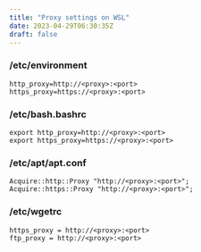 ```yaml
---
title: "Proxy settings on WSL"
date: 2023-04-29T06:30:35Z
draft: false 
---
```


### /etc/environment
```
http_proxy=http://<proxy>:<port>
https_proxy=https://<proxy>:<port>
```

### /etc/bash.bashrc
```
export http_proxy=http://<proxy>:<port>
export https_proxy=https://<proxy>:<port>
```

### /etc/apt/apt.conf
```
Acquire::http::Proxy "http://<proxy>:<port>";
Acquire::https::Proxy "http://<proxy>:<port>";
```

### /etc/wgetrc
```http_proxy = http://<proxy>:<port>
https_proxy = http://<proxy>:<port>
ftp_proxy = http://<proxy>:<port>
```
